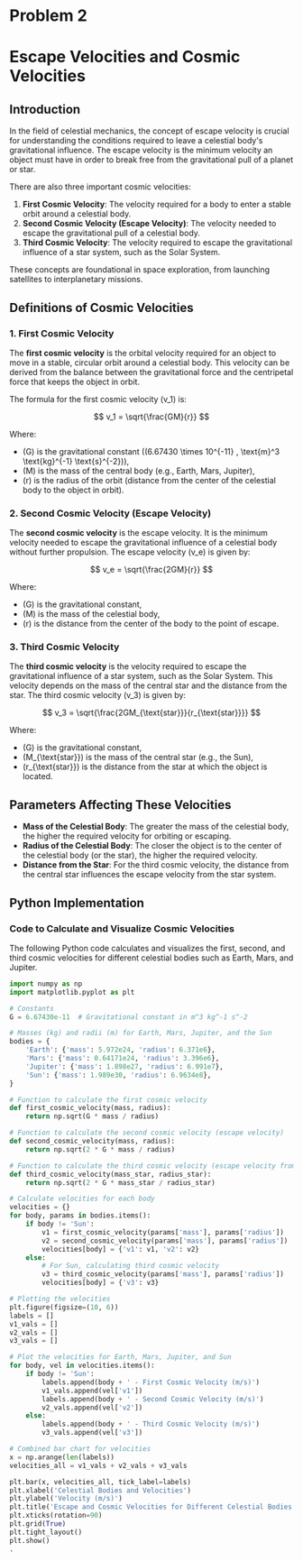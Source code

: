 # Problem 2
# Escape Velocities and Cosmic Velocities

## Introduction

In the field of celestial mechanics, the concept of escape velocity is crucial for understanding the conditions required to leave a celestial body's gravitational influence. The escape velocity is the minimum velocity an object must have in order to break free from the gravitational pull of a planet or star.

There are also three important cosmic velocities:
1. **First Cosmic Velocity**: The velocity required for a body to enter a stable orbit around a celestial body.
2. **Second Cosmic Velocity (Escape Velocity)**: The velocity needed to escape the gravitational pull of a celestial body.
3. **Third Cosmic Velocity**: The velocity required to escape the gravitational influence of a star system, such as the Solar System.

These concepts are foundational in space exploration, from launching satellites to interplanetary missions.

## Definitions of Cosmic Velocities

### 1. First Cosmic Velocity

The **first cosmic velocity** is the orbital velocity required for an object to move in a stable, circular orbit around a celestial body. This velocity can be derived from the balance between the gravitational force and the centripetal force that keeps the object in orbit.

The formula for the first cosmic velocity \(v_1\) is:

$$
v_1 = \sqrt{\frac{GM}{r}}
$$

Where:
- \(G\) is the gravitational constant \((6.67430 \times 10^{-11} \, \text{m}^3 \text{kg}^{-1} \text{s}^{-2})\),
- \(M\) is the mass of the central body (e.g., Earth, Mars, Jupiter),
- \(r\) is the radius of the orbit (distance from the center of the celestial body to the object in orbit).

### 2. Second Cosmic Velocity (Escape Velocity)

The **second cosmic velocity** is the escape velocity. It is the minimum velocity needed to escape the gravitational influence of a celestial body without further propulsion. The escape velocity \(v_e\) is given by:

$$
v_e = \sqrt{\frac{2GM}{r}}
$$

Where:
- \(G\) is the gravitational constant,
- \(M\) is the mass of the celestial body,
- \(r\) is the distance from the center of the body to the point of escape.

### 3. Third Cosmic Velocity

The **third cosmic velocity** is the velocity required to escape the gravitational influence of a star system, such as the Solar System. This velocity depends on the mass of the central star and the distance from the star. The third cosmic velocity \(v_3\) is given by:

$$
v_3 = \sqrt{\frac{2GM_{\text{star}}}{r_{\text{star}}}}
$$

Where:
- \(G\) is the gravitational constant,
- \(M_{\text{star}}\) is the mass of the central star (e.g., the Sun),
- \(r_{\text{star}}\) is the distance from the star at which the object is located.

## Parameters Affecting These Velocities

- **Mass of the Celestial Body**: The greater the mass of the celestial body, the higher the required velocity for orbiting or escaping.
- **Radius of the Celestial Body**: The closer the object is to the center of the celestial body (or the star), the higher the required velocity.
- **Distance from the Star**: For the third cosmic velocity, the distance from the central star influences the escape velocity from the star system.

## Python Implementation

### Code to Calculate and Visualize Cosmic Velocities

The following Python code calculates and visualizes the first, second, and third cosmic velocities for different celestial bodies such as Earth, Mars, and Jupiter.

```python
import numpy as np
import matplotlib.pyplot as plt

# Constants
G = 6.67430e-11  # Gravitational constant in m^3 kg^-1 s^-2

# Masses (kg) and radii (m) for Earth, Mars, Jupiter, and the Sun
bodies = {
    'Earth': {'mass': 5.972e24, 'radius': 6.371e6},
    'Mars': {'mass': 0.64171e24, 'radius': 3.396e6},
    'Jupiter': {'mass': 1.898e27, 'radius': 6.991e7},
    'Sun': {'mass': 1.989e30, 'radius': 6.9634e8},
}

# Function to calculate the first cosmic velocity
def first_cosmic_velocity(mass, radius):
    return np.sqrt(G * mass / radius)

# Function to calculate the second cosmic velocity (escape velocity)
def second_cosmic_velocity(mass, radius):
    return np.sqrt(2 * G * mass / radius)

# Function to calculate the third cosmic velocity (escape velocity from star system)
def third_cosmic_velocity(mass_star, radius_star):
    return np.sqrt(2 * G * mass_star / radius_star)

# Calculate velocities for each body
velocities = {}
for body, params in bodies.items():
    if body != 'Sun':
        v1 = first_cosmic_velocity(params['mass'], params['radius'])
        v2 = second_cosmic_velocity(params['mass'], params['radius'])
        velocities[body] = {'v1': v1, 'v2': v2}
    else:
        # For Sun, calculating third cosmic velocity
        v3 = third_cosmic_velocity(params['mass'], params['radius'])
        velocities[body] = {'v3': v3}

# Plotting the velocities
plt.figure(figsize=(10, 6))
labels = []
v1_vals = []
v2_vals = []
v3_vals = []

# Plot the velocities for Earth, Mars, Jupiter, and Sun
for body, vel in velocities.items():
    if body != 'Sun':
        labels.append(body + ' - First Cosmic Velocity (m/s)')
        v1_vals.append(vel['v1'])
        labels.append(body + ' - Second Cosmic Velocity (m/s)')
        v2_vals.append(vel['v2'])
    else:
        labels.append(body + ' - Third Cosmic Velocity (m/s)')
        v3_vals.append(vel['v3'])

# Combined bar chart for velocities
x = np.arange(len(labels))
velocities_all = v1_vals + v2_vals + v3_vals

plt.bar(x, velocities_all, tick_label=labels)
plt.xlabel('Celestial Bodies and Velocities')
plt.ylabel('Velocity (m/s)')
plt.title('Escape and Cosmic Velocities for Different Celestial Bodies')
plt.xticks(rotation=90)
plt.grid(True)
plt.tight_layout()
plt.show()
.